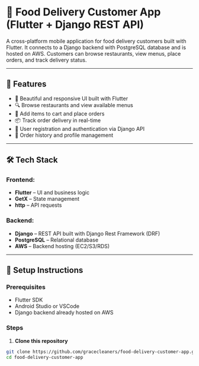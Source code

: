 # 🍔 Food Delivery Customer App (Flutter + Django REST API)

A cross-platform mobile application for food delivery customers built with Flutter. It connects to a Django backend with PostgreSQL database and is hosted on AWS. Customers can browse restaurants, view menus, place orders, and track delivery status.

---

## 🚀 Features

- 📱 Beautiful and responsive UI built with Flutter
- 🔍 Browse restaurants and view available menus
- 🛒 Add items to cart and place orders
- 📦 Track order delivery in real-time
- 🔐 User registration and authentication via Django API
- 🧾 Order history and profile management

---

## 🛠️ Tech Stack

### Frontend:
- **Flutter** – UI and business logic
- **GetX** – State management
- **http** – API requests

### Backend:
- **Django** – REST API built with Django Rest Framework (DRF)
- **PostgreSQL** – Relational database
- **AWS** – Backend hosting (EC2/S3/RDS)

---

## 🔧 Setup Instructions

### Prerequisites
- Flutter SDK
- Android Studio or VSCode
- Django backend already hosted on AWS

### Steps

1. **Clone this repository**

```bash
git clone https://github.com/gracecleaners/food-delivery-customer-app.git
cd food-delivery-customer-app
